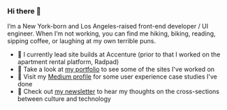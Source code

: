 ### Hi there 👋

I’m a New York-born and Los Angeles-raised front-end developer / UI engineer. When I’m not working, you can find me hiking, biking, reading, sipping coffee, or laughing at my own terrible puns.

- 🔭 I currently lead site builds at Accenture (prior to that I worked on the apartment rental platform, Radpad)
- 🎨 Take a look at [my portfolio](https://itsjustmath.net/) to see some of the sites I've worked on
- 🧐 Visit my [Medium profile](https://medium.com/@itsjustmath) for some user experience case studies I've done
- 📝 Check out [my newsletter](https://itsjustmath.substack.com/) to hear my thoughts on the cross-sections between culture and technology

<!--
**itsjustmath/itsjustmath** is a ✨ _special_ ✨ repository because its `README.md` (this file) appears on your GitHub profile.

Here are some ideas to get you started:

- 🔭 I’m currently working on ...
- 🌱 I’m currently learning ...
- 👯 I’m looking to collaborate on ...
- 🤔 I’m looking for help with ...
- 💬 Ask me about ...
- 📫 How to reach me: ...
- 😄 Pronouns: ...
- ⚡ Fun fact: ...
-->
